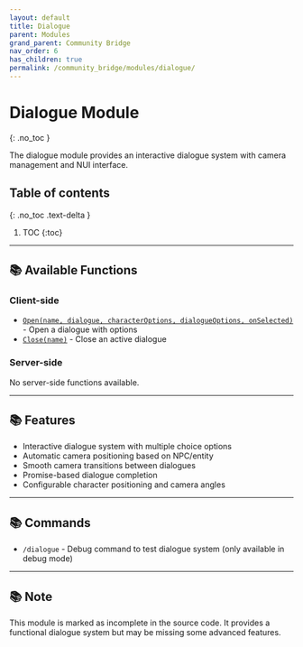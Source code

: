 ```yaml
---
layout: default
title: Dialogue
parent: Modules
grand_parent: Community Bridge
nav_order: 6
has_children: true
permalink: /community_bridge/modules/dialogue/
---
```


# Dialogue Module
{: .no_toc }

The dialogue module provides an interactive dialogue system with camera management and NUI interface.

## Table of contents
{: .no_toc .text-delta }

1. TOC
{:toc}

---

## 📚 Available Functions

### Client-side
- [`Open(name, dialogue, characterOptions, dialogueOptions, onSelected)`](client.md#open) - Open a dialogue with options
- [`Close(name)`](client.md#close) - Close an active dialogue

### Server-side
No server-side functions available.

---

## 📚 Features

- Interactive dialogue system with multiple choice options
- Automatic camera positioning based on NPC/entity
- Smooth camera transitions between dialogues
- Promise-based dialogue completion
- Configurable character positioning and camera angles

---

## 📚 Commands

- `/dialogue` - Debug command to test dialogue system (only available in debug mode)

---

## 📚 Note

This module is marked as incomplete in the source code. It provides a functional dialogue system but may be missing some advanced features.
